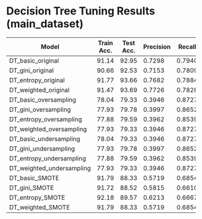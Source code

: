 # Decision Tree Tuning Results (main_dataset)

| Model | Train Acc. | Test Acc. | Precision | Recall | F1-Score | Sampling |
|-------|------------|-----------|-----------|---------|-----------|----------|
| DT_basic_original | 91.14 | 92.95 | 0.7298 | 0.7940 | 0.7605 | original |
| DT_gini_original | 90.66 | 92.53 | 0.7153 | 0.7809 | 0.7466 | original |
| DT_entropy_original | 91.77 | 93.66 | 0.7682 | 0.7884 | 0.7782 | original |
| DT_weighted_original | 91.47 | 93.69 | 0.7726 | 0.7828 | 0.7777 | original |
| DT_basic_oversampling | 78.04 | 79.33 | 0.3946 | 0.8727 | 0.5434 | oversampling |
| DT_gini_oversampling | 77.93 | 79.78 | 0.3997 | 0.8652 | 0.5467 | oversampling |
| DT_entropy_oversampling | 77.88 | 79.59 | 0.3962 | 0.8539 | 0.5412 | oversampling |
| DT_weighted_oversampling | 77.93 | 79.33 | 0.3946 | 0.8727 | 0.5434 | oversampling |
| DT_basic_undersampling | 78.04 | 79.33 | 0.3946 | 0.8727 | 0.5434 | undersampling |
| DT_gini_undersampling | 77.93 | 79.78 | 0.3997 | 0.8652 | 0.5467 | undersampling |
| DT_entropy_undersampling | 77.88 | 79.59 | 0.3962 | 0.8539 | 0.5412 | undersampling |
| DT_weighted_undersampling | 77.93 | 79.33 | 0.3946 | 0.8727 | 0.5434 | undersampling |
| DT_basic_SMOTE | 91.79 | 88.33 | 0.5719 | 0.6854 | 0.6235 | SMOTE |
| DT_gini_SMOTE | 91.72 | 88.52 | 0.5815 | 0.6610 | 0.6188 | SMOTE |
| DT_entropy_SMOTE | 92.18 | 89.57 | 0.6213 | 0.6667 | 0.6432 | SMOTE |
| DT_weighted_SMOTE | 91.79 | 88.33 | 0.5719 | 0.6854 | 0.6235 | SMOTE |
